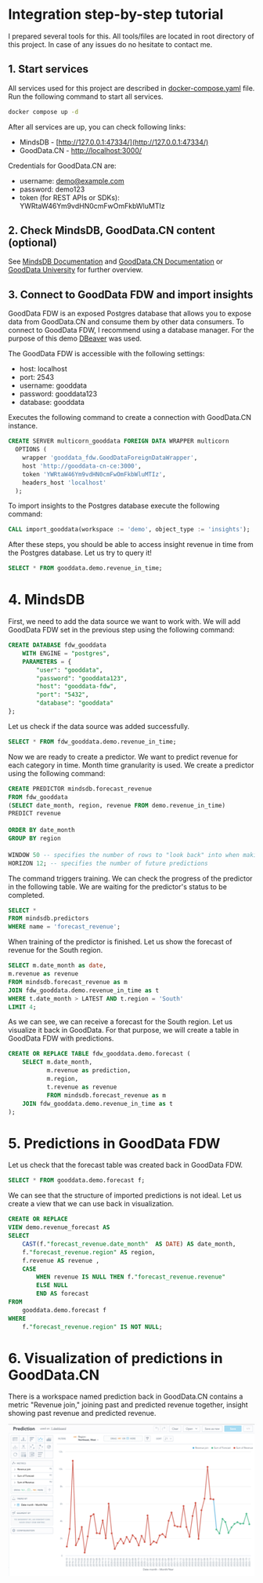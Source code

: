 # Integration step-by-step tutorial

I prepared several tools for this. All tools/files are located in root directory of this project. In case of any issues do no hesitate to contact me.

## 1. Start services

All services used for this project are described in [docker-compose.yaml](docker-compose.yaml) file.
Run the following command to start all services.

```bash
docker compose up -d
```

After all services are up, you can check following links:
* MindsDB - [http://127.0.0.1:47334/](http://127.0.0.1:47334/)
* GoodData.CN - [http://localhost:3000/](http://localhost:3000/)

Credentials for GoodData.CN are:
* username: demo@example.com
* password: demo123
* token (for REST APIs or SDKs): YWRtaW46Ym9vdHN0cmFwOmFkbWluMTIz

## 2. Check MindsDB, GoodData.CN content (optional)

See [MindsDB Documentation](https://docs.mindsdb.com/) and [GoodData.CN Documentation](https://www.gooddata.com/developers/cloud-native/doc/) or [GoodData University](https://university.gooddata.com/page/gooddatacn) for further overview.

## 3. Connect to GoodData FDW and import insights

GoodData FDW is an exposed Postgres database that allows you to expose data from GoodData.CN and consume them by other data consumers.
To connect to GoodData FDW, I recommend using a database manager. For the purpose of this demo [DBeaver](https://dbeaver.io/) was used.

The GoodData FDW is accessible with the following settings:
* host: localhost
* port: 2543
* username: gooddata
* password: gooddata123
* database: gooddata

Executes the following command to create a connection with GoodData.CN instance.

```sql
CREATE SERVER multicorn_gooddata FOREIGN DATA WRAPPER multicorn
  OPTIONS (
    wrapper 'gooddata_fdw.GoodDataForeignDataWrapper',
    host 'http://gooddata-cn-ce:3000',
    token 'YWRtaW46Ym9vdHN0cmFwOmFkbWluMTIz',
    headers_host 'localhost'
  );
```
To import insights to the Postgres database execute the following command:
```sql
CALL import_gooddata(workspace := 'demo', object_type := 'insights');
```
After these steps, you should be able to access insight revenue in time from the Postgres database.
Let us try to query it!
```sql
SELECT * FROM gooddata.demo.revenue_in_time;
```

# 4. MindsDB

First, we need to add the data source we want to work with. We will add GoodData FDW set in the previous step using the following command:

```sql
CREATE DATABASE fdw_gooddata
    WITH ENGINE = "postgres",
    PARAMETERS = {
        "user": "gooddata",
        "password": "gooddata123",
        "host": "gooddata-fdw", 
        "port": "5432",
        "database": "gooddata"
};
```
Let us check if the data source was added successfully.

```sql
SELECT * FROM fdw_gooddata.demo.revenue_in_time;
```

Now we are ready to create a predictor. We want to predict revenue for each category in time.
Month time granularity is used. We create a predictor using the following command:

```sql
CREATE PREDICTOR mindsdb.forecast_revenue
FROM fdw_gooddata
(SELECT date_month, region, revenue FROM demo.revenue_in_time)
PREDICT revenue

ORDER BY date_month
GROUP BY region

WINDOW 50 -- specifies the number of rows to "look back" into when making a prediction
HORIZON 12; -- specifies the number of future predictions
```

The command triggers training. We can check the progress of the predictor in the following table. We are waiting for the predictor's status to be completed.

```sql
SELECT *
FROM mindsdb.predictors
WHERE name = 'forecast_revenue';
```

When training of the predictor is finished. Let us show the forecast of revenue for the South region.

```sql
SELECT m.date_month as date,
m.revenue as revenue
FROM mindsdb.forecast_revenue as m
JOIN fdw_gooddata.demo.revenue_in_time as t
WHERE t.date_month > LATEST AND t.region = 'South'
LIMIT 4;
```

As we can see, we can receive a forecast for the South region. Let us visualize it back in GoodData. For that purpose, we will create a table in GoodData FDW with predictions.

```sql
CREATE OR REPLACE TABLE fdw_gooddata.demo.forecast (
    SELECT m.date_month, 
           m.revenue as prediction, 
           m.region, 
           t.revenue as revenue 
           FROM mindsdb.forecast_revenue as m 
    JOIN fdw_gooddata.demo.revenue_in_time as t
);
```

# 5. Predictions in GoodData FDW

Let us check that the forecast table was created back in GoodData FDW.

```sql
SELECT * FROM gooddata.demo.forecast f;
```

We can see that the structure of imported predictions is not ideal. Let us create a view that we can use back in visualization.

```sql
CREATE OR REPLACE 
VIEW demo.revenue_forecast AS
SELECT
    CAST(f."forecast_revenue.date_month"  AS DATE) AS date_month,
    f."forecast_revenue.region" AS region,
    f.revenue AS revenue ,
    CASE
        WHEN revenue IS NULL THEN f."forecast_revenue.revenue"
        ELSE NULL
        END AS forecast
FROM
    gooddata.demo.forecast f
WHERE
    f."forecast_revenue.region" IS NOT NULL;
```

# 6. Visualization of predictions in GoodData.CN

There is a workspace named prediction back in GoodData.CN contains a metric "Revenue join," joining past and predicted revenue together, insight showing past revenue and predicted revenue.

![Visualization of past and predicted revenue](content/images/prediction_insight.png)



